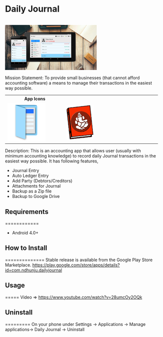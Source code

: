 # Daily Journal

</br><img src="graphics\v7\feature_graphic.png" width="60%"></br>

Mission Statement: To provide small businesses (that cannot afford accounting software) a means to manage their transactions in the easiest way possible. 

<table>
  <tr>
    <th>App Icons</th>
  </tr>
  <tr>
    <td><img src="app\src\main\res\drawable\ic_app.png" width="70%" ></td>
	<td><img src="app\src\main\res\drawable-mcc404\ic_app.png" width="30%"></td>
  </tr>
</table>

Description: This is an accounting app that allows user (usually with minimum accounting knowledge) to record daily Journal transactions in the easiest way possible. It has following features,

- Journal Entry
- Auto Ledger Entry
- Add Party (Debtors/Creditors)
- Attachments for Journal
- Backup as a Zip file
- Backup to Google Drive


## Requirements
============
- Android 4.0+

## How to Install
==============
Stable release is available from the Google Play Store Marketplace.
https://play.google.com/store/apps/details?id=com.ndhunju.dailyjournal  

## Usage
=====
Video => https://www.youtube.com/watch?v=28umcOy2OQk

## Uninstall
=========
On your phone under Settings -> Applications -> Manage applications-> Daily Journal -> Uninstall